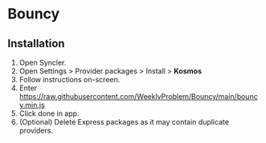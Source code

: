 # Bouncy

## Installation
1. Open Syncler.
2. Open Settings > Provider packages > Install > **Kosmos**
3. Follow instructions on-screen.
4. Enter https://raw.githubusercontent.com/WeeklyProblem/Bouncy/main/bouncy.min.js
5. Click done in app.
6. (Optional) Delete Express packages as it may contain duplicate providers.
